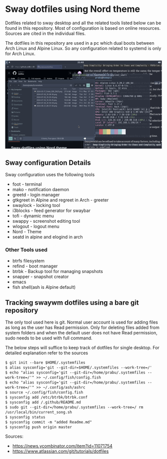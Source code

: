 # Sway dotfiles using Nord theme

Dotfiles related to sway desktop and all the related tools listed
below can be found in this repository. Most of configuration is based
on online resources. Sources are cited in the individual files.

The dotfiles in this repository are used in a pc which dual boots
between Arch Linux and Alpine Linux. So any configuration related to
systemd is only for Arch Linux.

![ScreenShot](/home/prabu/Screenshots/2024-08-25_21-02-19.png )
## Sway configuration Details

Sway configuration uses the following tools
* foot - terminal
* mako - notification daemon
* greetd - login manager
* gtkgreet in Alpine and regreet in Arch - greeter
* swaylock - locking tool
* i3blocks - feed generator for swaybar
* tofi - dynamic menu
* swappy - screenshot editing tool
* wlogout - logout menu
* Nord - Theme
* seatd in alpine and elogind in arch

### Other Tools used
* btrfs filesystem
* refind - boot manager
* btrbk - Backup tool for managing snapshots
* snapper - snapshot creator
* emacs
* fish shell(ash is Alpine default)


## Tracking swaywm dotfiles using a bare git repository

The only tool used here is git. Normal user account is used for adding
files as long as the user has Read permission. Only for deleting files
added from system folders and when the default user does not have Read
permission, sudo needs to be used with full command.

The below steps will suffice to keep track of dotfiles for single
desktop. For detailed explanation refer to the sources

```
$ git init --bare $HOME/.systemfiles
$ alias sysconfig='git --git-dir=$HOME/.systemfiles --work-tree=/'
$ echo "alias sysconfig='git --git-dir=/home/prabu/.systemfiles --work-tree=/'" >> ~/.config/fish/config.fish
$ echo "alias sysconfig='git --git-dir=/home/prabu/.systemfiles --work-tree=/'" >> ~/.config/ash/ashrc
$ source ~/.config/fish/config.fish
$ sysconfig add /etc/btrbk/btrbk.conf
$ sysconfig add /.github/README.md
$ sudo git --git-dir=/home/prabu/.systemfiles --work-tree=/ rm /usr/local/bin/current_song.sh
$ sysconfig status
$ sysconfig commit -m "added Readme.md"
$ sysconfig push origin master
```
Sources:
* https://news.ycombinator.com/item?id=11071754
* https://www.atlassian.com/git/tutorials/dotfiles
